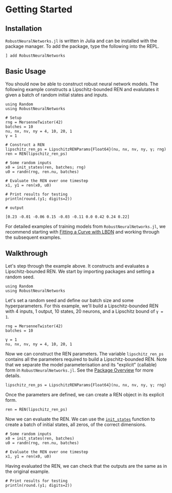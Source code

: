 # Getting Started

## Installation

`RobustNeuralNetworks.jl` is written in Julia and can be installed with the package manager. To add the package, type the following into the REPL.

```
] add RobustNeuralNetworks
```

## Basic Usage

You should now be able to construct robust neural network models. The following example constructs a Lipschitz-bounded REN and evalutates it given a batch of random initial states and inputs.

```jldoctest
using Random
using RobustNeuralNetworks

# Setup
rng = MersenneTwister(42)
batches = 10
nu, nx, nv, ny = 4, 10, 20, 1
γ = 1

# Construct a REN
lipschitz_ren_ps = LipschitzRENParams{Float64}(nu, nx, nv, ny, γ; rng)
ren = REN(lipschitz_ren_ps)

# Some random inputs
x0 = init_states(ren, batches; rng)
u0 = randn(rng, ren.nu, batches)

# Evaluate the REN over one timestep
x1, y1 = ren(x0, u0)

# Print results for testing
println(round.(y1; digits=2))

# output

[0.23 -0.01 -0.06 0.15 -0.03 -0.11 0.0 0.42 0.24 0.22]
```

For detailed examples of training models from `RobustNeuralNetworks.jl`, we recommend starting with [Fitting a Curve with LBDN](@ref) and working through the subsequent examples.


## Walkthrough

Let's step through the example above. It constructs and evaluates a Lipschitz-bounded REN. We start by importing packages and setting a random seed.

```@example walkthrough
using Random
using RobustNeuralNetworks
```

Let's set a random seed and define our batch size and some hyperparameters. For this example, we'll build a Lipschitz-bounded REN with 4 inputs, 1 output, 10 states, 20 neurons, and a Lipschitz bound of `γ = 1`.

```@example walkthrough
rng = MersenneTwister(42)
batches = 10

γ = 1
nu, nx, nv, ny = 4, 10, 20, 1
```

Now we can construct the REN parameters. The variable `lipschitz_ren_ps` contains all the parameters required to build a Lipschitz-bounded REN. Note that we separate the model parameterisation and its "explicit" (callable) form in `RobustNeuralNetworks.jl`. See the [Package Overview](@ref) for more details.

```@example walkthrough
lipschitz_ren_ps = LipschitzRENParams{Float64}(nu, nx, nv, ny, γ; rng)
```

Once the parameters are defined, we can create a REN object in its explicit form.

```@example walkthrough
ren = REN(lipschitz_ren_ps)
```

Now we can evaluate the REN. We can use the [`init_states`](@ref) function to create a batch of initial states, all zeros, of the correct dimensions.

```@example walkthrough
# Some random inputs
x0 = init_states(ren, batches)
u0 = randn(rng, ren.nu, batches)

# Evaluate the REN over one timestep
x1, y1 = ren(x0, u0)
```

Having evaluated the REN, we can check that the outputs are the same as in the original example.

```@example walkthrough
# Print results for testing
println(round.(y1; digits=2))
```